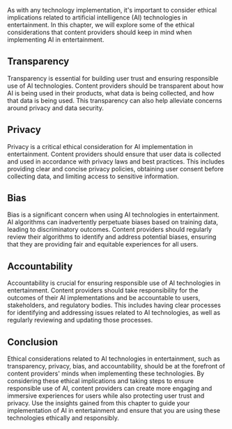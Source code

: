 

As with any technology implementation, it's important to consider ethical implications related to artificial intelligence (AI) technologies in entertainment. In this chapter, we will explore some of the ethical considerations that content providers should keep in mind when implementing AI in entertainment.

Transparency
------------

Transparency is essential for building user trust and ensuring responsible use of AI technologies. Content providers should be transparent about how AI is being used in their products, what data is being collected, and how that data is being used. This transparency can also help alleviate concerns around privacy and data security.

Privacy
-------

Privacy is a critical ethical consideration for AI implementation in entertainment. Content providers should ensure that user data is collected and used in accordance with privacy laws and best practices. This includes providing clear and concise privacy policies, obtaining user consent before collecting data, and limiting access to sensitive information.

Bias
----

Bias is a significant concern when using AI technologies in entertainment. AI algorithms can inadvertently perpetuate biases based on training data, leading to discriminatory outcomes. Content providers should regularly review their algorithms to identify and address potential biases, ensuring that they are providing fair and equitable experiences for all users.

Accountability
--------------

Accountability is crucial for ensuring responsible use of AI technologies in entertainment. Content providers should take responsibility for the outcomes of their AI implementations and be accountable to users, stakeholders, and regulatory bodies. This includes having clear processes for identifying and addressing issues related to AI technologies, as well as regularly reviewing and updating those processes.

Conclusion
----------

Ethical considerations related to AI technologies in entertainment, such as transparency, privacy, bias, and accountability, should be at the forefront of content providers' minds when implementing these technologies. By considering these ethical implications and taking steps to ensure responsible use of AI, content providers can create more engaging and immersive experiences for users while also protecting user trust and privacy. Use the insights gained from this chapter to guide your implementation of AI in entertainment and ensure that you are using these technologies ethically and responsibly.
